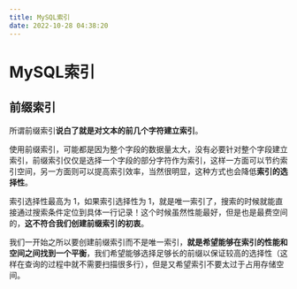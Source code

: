 ```yaml
---
title: MySQL索引
date: 2022-10-28 04:38:20
---
```

# MySQL索引

## 前缀索引

所谓前缀索引**说白了就是对文本的前几个字符建立索引**。

使用前缀索引，可能都是因为整个字段的数据量太大，没有必要针对整个字段建立索引，前缀索引仅仅是选择一个字段的部分字符作为索引，这样一方面可以节约索引空间，另一方面则可以提高索引效率，当然很明显，这种方式也会降低**索引的选择性**。

索引选择性最高为 1，如果索引选择性为 1，就是唯一索引了，搜索的时候就能直接通过搜索条件定位到具体一行记录！这个时候虽然性能最好，但是也是最费空间的，**这不符合我们创建前缀索引的初衷**。

我们一开始之所以要创建前缀索引而不是唯一索引，**就是希望能够在索引的性能和空间之间找到一个平衡**，我们希望能够选择足够长的前缀以保证较高的选择性（这样在查询的过程中就不需要扫描很多行），但是又希望索引不要太过于占用存储空间。
